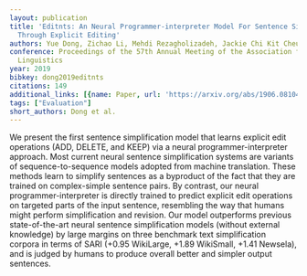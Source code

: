 ```yaml
---
layout: publication
title: 'Editnts: An Neural Programmer-interpreter Model For Sentence Simplification
  Through Explicit Editing'
authors: Yue Dong, Zichao Li, Mehdi Rezagholizadeh, Jackie Chi Kit Cheung
conference: Proceedings of the 57th Annual Meeting of the Association for Computational
  Linguistics
year: 2019
bibkey: dong2019editnts
citations: 149
additional_links: [{name: Paper, url: 'https://arxiv.org/abs/1906.08104'}]
tags: ["Evaluation"]
short_authors: Dong et al.
---
```

We present the first sentence simplification model that learns explicit edit
operations (ADD, DELETE, and KEEP) via a neural programmer-interpreter
approach. Most current neural sentence simplification systems are variants of
sequence-to-sequence models adopted from machine translation. These methods
learn to simplify sentences as a byproduct of the fact that they are trained on
complex-simple sentence pairs. By contrast, our neural programmer-interpreter
is directly trained to predict explicit edit operations on targeted parts of
the input sentence, resembling the way that humans might perform simplification
and revision. Our model outperforms previous state-of-the-art neural sentence
simplification models (without external knowledge) by large margins on three
benchmark text simplification corpora in terms of SARI (+0.95 WikiLarge, +1.89
WikiSmall, +1.41 Newsela), and is judged by humans to produce overall better
and simpler output sentences.
